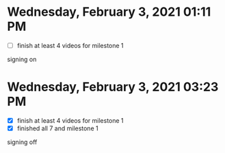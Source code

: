 # Wednesday, February  3, 2021 01:11 PM
- [ ] finish at least 4 videos for milestone 1

signing on

# Wednesday, February  3, 2021 03:23 PM
- [x] finish at least 4 videos for milestone 1
- [x] finished all 7 and milestone 1

signing off